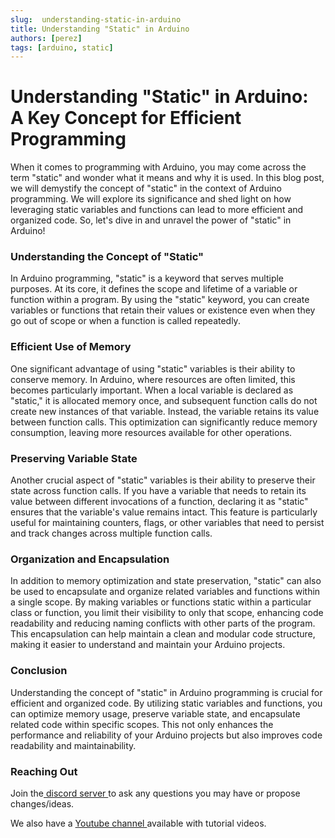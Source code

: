 ```yaml
---
slug:  understanding-static-in-arduino
title: Understanding "Static" in Arduino
authors: [perez]
tags: [arduino, static]
---
```

# Understanding "Static" in Arduino: A Key Concept for Efficient Programming

When it comes to programming with Arduino, you may come across the term "static" and wonder what it means and why it is used. In this blog post, we will demystify the concept of "static" in the context of Arduino programming. We will explore its significance and shed light on how leveraging static variables and functions can lead to more efficient and organized code. So, let's dive in and unravel the power of "static" in Arduino!

### Understanding the Concept of "Static"

In Arduino programming, "static" is a keyword that serves multiple purposes. At its core, it defines the scope and lifetime of a variable or function within a program. By using the "static" keyword, you can create variables or functions that retain their values or existence even when they go out of scope or when a function is called repeatedly.

### Efficient Use of Memory

One significant advantage of using "static" variables is their ability to conserve memory. In Arduino, where resources are often limited, this becomes particularly important. When a local variable is declared as "static," it is allocated memory once, and subsequent function calls do not create new instances of that variable. Instead, the variable retains its value between function calls. This optimization can significantly reduce memory consumption, leaving more resources available for other operations.

### Preserving Variable State

Another crucial aspect of "static" variables is their ability to preserve their state across function calls. If you have a variable that needs to retain its value between different invocations of a function, declaring it as "static" ensures that the variable's value remains intact. This feature is particularly useful for maintaining counters, flags, or other variables that need to persist and track changes across multiple function calls.

### Organization and Encapsulation

In addition to memory optimization and state preservation, "static" can also be used to encapsulate and organize related variables and functions within a single scope. By making variables or functions static within a particular class or function, you limit their visibility to only that scope, enhancing code readability and reducing naming conflicts with other parts of the program. This encapsulation can help maintain a clean and modular code structure, making it easier to understand and maintain your Arduino projects.

### Conclusion

Understanding the concept of "static" in Arduino programming is crucial for efficient and organized code. By utilizing static variables and functions, you can optimize memory usage, preserve variable state, and encapsulate related code within specific scopes. This not only enhances the performance and reliability of your Arduino projects but also improves code readability and maintainability.

### Reaching Out

Join the[ discord server ](../docs/intro)to ask any questions you may have or propose changes/ideas.

We also have a [Youtube channel ](https://www.youtube.com/@dynamicSuspense00)available with tutorial videos.
